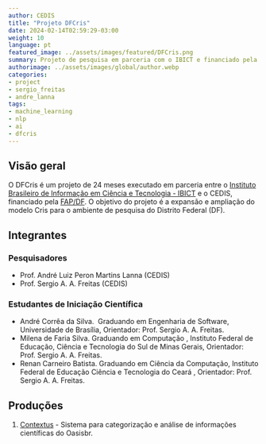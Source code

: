 ```yaml
---
author: CEDIS
title: "Projeto DFCris"
date: 2024-02-14T02:59:29-03:00
weight: 10
language: pt
featured_image: ../assets/images/featured/DFCris.png
summary: Projeto de pesquisa em parceria com o IBICT e financiado pela FAP/DF.
authorimage: ../assets/images/global/author.webp
categories: 
- project
- sergio_freitas
- andre_lanna
tags:
- machine_learning
- nlp
- ai
- dfcris
---
```


## Visão geral

O DFCris é um projeto de 24 meses executado em parceria entre o [Instituto Brasileiro de Informação em Ciência e Tecnologia - IBICT](http://www.ibict.br/) e o CEDIS, financiado pela [FAP/DF](https://www.fap.df.gov.br/).
O objetivo do projeto é a expansão e ampliação do modelo Cris para o ambiente de pesquisa do Distrito Federal (DF). 
## Integrantes

### Pesquisadores 

- Prof. André Luiz Peron Martins Lanna (CEDIS)
- Prof. Sergio A. A. Freitas (CEDIS)
### Estudantes de Iniciação Científica
- André Corrêa da Silva.  Graduando em Engenharia de Software, Universidade de Brasília, Orientador: Prof. Sergio A. A. Freitas.
- Milena de Faria Silva. Graduando em Computação , Instituto Federal de Educação, Ciência e Tecnologia do Sul de Minas Gerais, Orientador: Prof. Sergio A. A. Freitas.
- Renan Carneiro Batista. Graduando em Ciência da Computação, Instituto Federal de Educação Ciência e Tecnologia do Ceará , Orientador: Prof. Sergio A. A. Freitas.
## Produções
1. [Contextus](http://contextus.ibict.br/) - Sistema para categorização e análise de informações científicas do Oasisbr.
